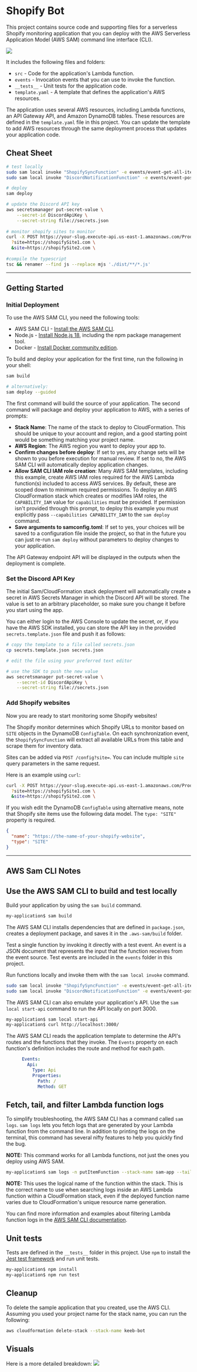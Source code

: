 # Shopify Bot

This project contains source code and supporting files for a serverless Shopify monitoring application that you can deploy with the AWS Serverless Application Model (AWS SAM) command line interface (CLI). 

![](docs/shopify-bot.png)

It includes the following files and folders:

- `src` - Code for the application's Lambda function.
- `events` - Invocation events that you can use to invoke the function.
- `__tests__` - Unit tests for the application code. 
- `template.yaml` - A template that defines the application's AWS resources.

The application uses several AWS resources, including Lambda functions, an API Gateway API, and Amazon DynamoDB tables. These resources are defined in the `template.yaml` file in this project. You can update the template to add AWS resources through the same deployment process that updates your application code.

## Cheat Sheet

```bash
# test locally
sudo sam local invoke "ShopifySyncFunction" -e events/event-get-all-items.json
sudo sam local invoke "DiscordNotificationFunction" -e events/event-post-item.json

# deploy
sam deploy

# update the Discord API key
aws secretsmanager put-secret-value \
    --secret-id DiscordApiKey \
    --secret-string file://secrets.json
    
# monitor shopify sites to monitor
curl -X POST https://your-slug.execute-api.us-east-1.amazonaws.com/Prod/config\
  ?site=https://shopifySite1.com \
  &site=https://shopifySite2.com \
  
#compile the typescript
tsc && renamer --find js --replace mjs './dist/**/*.js'
```

---

## Getting Started

### Initial Deployment

To use the AWS SAM CLI, you need the following tools:

* AWS SAM CLI - [Install the AWS SAM CLI](https://docs.aws.amazon.com/serverless-application-model/latest/developerguide/serverless-sam-cli-install.html).
* Node.js - [Install Node.js 18](https://nodejs.org/en/), including the npm package management tool.
* Docker - [Install Docker community edition](https://hub.docker.com/search/?type=edition&offering=community).

To build and deploy your application for the first time, run the following in your shell:

```bash
sam build

# alternatively:
sam deploy --guided
```

The first command will build the source of your application. The second command will package and deploy your application to AWS, with a series of prompts:

* **Stack Name**: The name of the stack to deploy to CloudFormation. This should be unique to your account and region, and a good starting point would be something matching your project name.
* **AWS Region**: The AWS region you want to deploy your app to.
* **Confirm changes before deploy**: If set to yes, any change sets will be shown to you before execution for manual review. If set to no, the AWS SAM CLI will automatically deploy application changes.
* **Allow SAM CLI IAM role creation**: Many AWS SAM templates, including this example, create AWS IAM roles required for the AWS Lambda function(s) included to access AWS services. By default, these are scoped down to minimum required permissions. To deploy an AWS CloudFormation stack which creates or modifies IAM roles, the `CAPABILITY_IAM` value for `capabilities` must be provided. If permission isn't provided through this prompt, to deploy this example you must explicitly pass `--capabilities CAPABILITY_IAM` to the `sam deploy` command.
* **Save arguments to samconfig.toml**: If set to yes, your choices will be saved to a configuration file inside the project, so that in the future you can just re-run `sam deploy` without parameters to deploy changes to your application.

The API Gateway endpoint API will be displayed in the outputs when the deployment is complete.

### Set the Discord API Key

The initial Sam/CloudFormation stack deployment will automatically create a secret in AWS Secrets Manager in which the 
Discord API will be stored. The value is set to an arbitrary placeholder, so make sure you change it before you start 
using the app.  

You can either login to the AWS Console to update the secret, _or_, if you have the AWS SDK installed, you can store the API key in the provided `secrets.template.json` file and push it as follows:
```bash
# copy the template to a file called secrets.json
cp secrets.template.json secrets.json

# edit the file using your preferred text editor

# use the SDK to push the new value
aws secretsmanager put-secret-value \
    --secret-id DiscordApiKey \
    --secret-string file://secrets.json
```

### Add Shopify websites

Now you are ready to start monitoring some Shopify websites!

The Shopify monitor determines which Shopify URLs to monitor based on `SITE` objects in the DynamoDB `ConfigTable`. On
each synchronization event, the `ShopifySyncFunction` will extract all available URLs from this table and scrape them 
for inventory data.

Sites can be added via `POST /config?site=`. You can include multiple `site` query parameters in the same request.

Here is an example using `curl`:

```bash
curl -X POST https://your-slug.execute-api.us-east-1.amazonaws.com/Prod/config\
  ?site=https://shopifySite1.com \
  &site=https://shopifySite2.com \
```

If you wish edit the DynamoDB `ConfigTable` using alternative means, note that Shopify site items use the following data 
model. The `type: "SITE"` property is required.

```json
{
  "name": "https://the-name-of-your-shopify-website",
  "type": "SITE"
}
```

---

## AWS Sam CLI Notes




## Use the AWS SAM CLI to build and test locally

Build your application by using the `sam build` command.

```bash
my-application$ sam build
```

The AWS SAM CLI installs dependencies that are defined in `package.json`, creates a deployment package, and saves it in the `.aws-sam/build` folder.

Test a single function by invoking it directly with a test event. An event is a JSON document that represents the input that the function receives from the event source. Test events are included in the `events` folder in this project.

Run functions locally and invoke them with the `sam local invoke` command.

```bash
sudo sam local invoke "ShopifySyncFunction" -e events/event-get-all-items.json
sudo sam local invoke "DiscordNotificationFunction" -e events/event-post-item.json
```

The AWS SAM CLI can also emulate your application's API. Use the `sam local start-api` command to run the API locally on port 3000.

```bash
my-application$ sam local start-api
my-application$ curl http://localhost:3000/
```

The AWS SAM CLI reads the application template to determine the API's routes and the functions that they invoke. The `Events` property on each function's definition includes the route and method for each path.

```yaml
      Events:
        Api:
          Type: Api
          Properties:
            Path: /
            Method: GET
```

## Fetch, tail, and filter Lambda function logs

To simplify troubleshooting, the AWS SAM CLI has a command called `sam logs`. `sam logs` lets you fetch logs that are generated by your Lambda function from the command line. In addition to printing the logs on the terminal, this command has several nifty features to help you quickly find the bug.

**NOTE:** This command works for all Lambda functions, not just the ones you deploy using AWS SAM.

```bash
my-application$ sam logs -n putItemFunction --stack-name sam-app --tail
```

**NOTE:** This uses the logical name of the function within the stack. This is the correct name to use when searching logs inside an AWS Lambda function within a CloudFormation stack, even if the deployed function name varies due to CloudFormation's unique resource name generation.

You can find more information and examples about filtering Lambda function logs in the [AWS SAM CLI documentation](https://docs.aws.amazon.com/serverless-application-model/latest/developerguide/serverless-sam-cli-logging.html).

## Unit tests

Tests are defined in the `__tests__` folder in this project. Use `npm` to install the [Jest test framework](https://jestjs.io/) and run unit tests.

```bash
my-application$ npm install
my-application$ npm run test
```

## Cleanup

To delete the sample application that you created, use the AWS CLI. Assuming you used your project name for the stack name, you can run the following:

```bash
aws cloudformation delete-stack --stack-name keeb-bot
```

## Visuals

Here is a more detailed breakdown:
![](docs/shopify-bot-updates.png)
